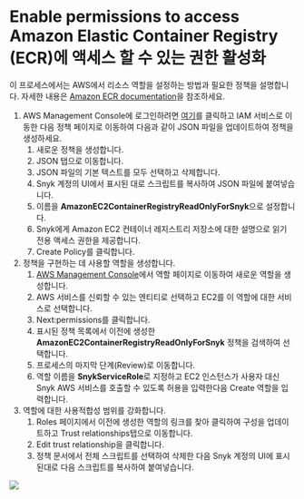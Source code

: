 # Enable permissions to access Amazon Elastic Container Registry (ECR)에 액세스 할 수 있는 권한 활성화

이 프로세스에서는 AWS에서 리소스 역할을 설정하는 방법과 필요한 정책을 설명합니다. 자세한 내용은 [Amazon ECR documentation](https://docs.aws.amazon.com/AmazonECR/latest/userguide/ecr\_managed\_policies.html)을 참조하세요.

1. AWS Management Console에 로그인하려면 [여기](https://signin.aws.amazon.com/signin?redirect\_uri=https%3A%2F%2Fconsole.aws.amazon.com%2Fiam%2Fhome%3Fstate%3DhashArgs%2523%252Fpolicies%26isauthcode%3Dtrue\&client\_id=arn%3Aaws%3Aiam%3A%3A015428540659%3Auser%2Fiam\&forceMobileApp=0\&code\_challenge=8MHkyBbsvlrprSFBU3Pxe6hD\_Wh55wIbVaGbl7Bgvfc\&code\_challenge\_method=SHA-256)를 클릭하고 IAM 서비스로 이동한 다음 정책 페이지로 이동하여 다음과 같이 JSON 파일을 업데이트하여 정책을 생성하세요.
   1. 새로운 정책을 생성합니다.
   2. JSON 탭으로 이동합니다.
   3. JSON 파일의 기본 텍스트를 모두 선택하고 삭제합니다.
   4. Snyk 계정의 UI에서 표시된 대로 스크립트를 복사하여 JSON 파일에 붙여넣습니다.
   5. 이름을 **AmazonEC2ContainerRegistryReadOnlyForSnyk**으로 설정합니다.
   6. Snyk에게 Amazon EC2 컨테이너 레지스트리 저장소에 대한 설명으로 읽기 전용 액세스 권한을 제공합니다.
   7. Create Policy를 클릭합니다.
2. 정책을 구현하는 데 사용할 역할을 생성합니다.
   1. [AWS Management Console](https://aws.amazon.com/console/)에서 역할 페이지로 이동하여 새로운 역할을 생성합니다.
   2. AWS 서비스를 신뢰할 수 있는 엔티티로 선택하고 EC2를 이 역할에 대한 서비스로 선택합니다.
   3. Next:permissions를 클릭합니다.
   4. 표시된 정책 목록에서 이전에 생성한 **AmazonEC2ContainerRegistryReadOnlyForSnyk** 정책을 검색하여 선택합니다.
   5. 프로세스의 마지막 단계(Review)로 이동합니다.
   6. 역할 이름을 **SnykServiceRole**로 지정하고 EC2 인스턴스가 사용자 대신 Snyk AWS 서비스를 호출할 수 있도록 허용을 입력한다음 Create 역할을 입력합니다.
3. 역할에 대한 사용적합성 범위를 강화합니다.
   1. Roles 페이지에서 이전에 생성한 역할의 링크를 찾아 클릭하여 구성을 업데이트하고 Trust relationships탭으로 이동합니다.
   2. Edit trust relationship을 클릭합니다.
   3. 정책 문서에서 전체 스크립트를 선택하여 삭제한 다음 Snyk 계정의 UI에 표시된대로 다음 스크립트를 복사하여 붙여넣습니다.

![](../../../../.gitbook/assets/uuid-4b683f44-0a5e-0d13-f369-f7edecf98ce9-en.gif)
